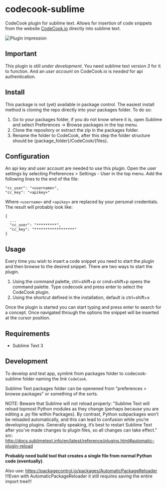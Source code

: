 codecook-sublime
==================

CodeCook plugin for sublime text. Allows for insertion of code snippets from the website [CodeCook.io](http://codecook.io/) directly into sublime text.


![Plugin impression](https://raw.githubusercontent.com/RRMoelker/codecook-sublime/master/codecook_sublimeplugin_impression.png)

## Important
This plugin is still *under development*. You need sublime text *version 3* for it to function. And an *user account* on CodeCook.io is *needed* for api authentication.


## Install
This package is not (yet) available in package control. The easiest install method is cloning the repo directly into your packages folder. To do so:

1. Go to your packages folder, if you do not know where it is, open Sublime and select Preferences -> Browse packages in the top menu.
1. Clone the repository or extract the zip in the packages folder.
1. Rename the folder to CodeCook, after this step the folder structure should be {package_folder}/CodeCook/{files}. 

## Configuration
An api key and user account are needed to use this plugin. Open the user settings by selecting Preferences > Settings - User in the top menu. Add the following lines to the end of the file:

    "cc_user": "<username>",
    "cc_key": "<apikey>"

Where `<username>` and `<apikey>` are replaced by your personal credentials. The result will probably look like:

    {
      ...
      "cc_user": "*********",
      "cc_key": "******************"
    }

## Usage
Every time you wish to insert a code snippet you need to start the plugin and then browse to the desired snippet. There are two ways to start the plugin.

1. Using the command palette, ctrl+shift+p or cmd+shift+p opens the command palette. Type codecook and press enter to select the CodeCook plugin.
1. Using the shortcut defined in the installation, default is ctrl+shift+x

Once the plugin is started you can start typing and press enter to search for a concept. Once navigated through the options the snippet will be inserted at the cursor position.

## Requirements

* Sublime Text 3

## Development

To develop and test app, symlink from packages folder to codecook-sublime folder naming the link `CodeCook`.

Sublime Text packages folder can be openened from "preferences > browse packages" or something of the sorts.

NOTE:
Beware that Sublime will not reload properly:
"Sublime Text will reload topmost Python modules as they change (perhaps because you are editing a .py file within Packages). By contrast, Python subpackages won’t be reloaded automatically, and this can lead to confusion while you’re developing plugins. Generally speaking, it’s best to restart Sublime Text after you’ve made changes to plugin files, so all changes can take effect."
src: http://docs.sublimetext.info/en/latest/reference/plugins.html#automatic-plugin-reload

**Probably need build tool that creates a single file from normal Python code (eventually)**.


Also use: https://packagecontrol.io/packages/AutomaticPackageReloader
!!!Even with AutomaticPackageReloader it still requires saving the entire import tree!!!


